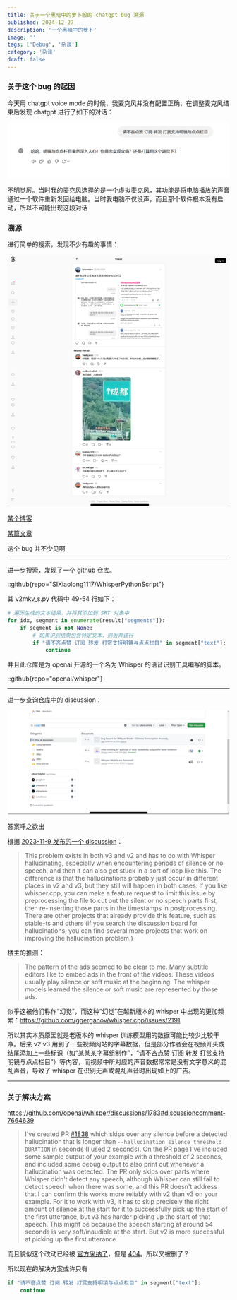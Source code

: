 ```yaml
---
title: 关于一个黑暗中的萝卜般的 chatgpt bug 溯源
published: 2024-12-27
description: '一个黑暗中的萝卜'
image: ''
tags: ['Debug', '杂谈']
category: '杂谈'
draft: false 
---
```


### 关于这个 bug 的起因

今天用 chatgpt voice mode 的时候，我麦克风并没有配置正确，在调整麦克风结束后发现 chatgpt 进行了如下的对话：

![1735299988163](1735299988163.png)

不明觉厉。当时我的麦克风选择的是一个虚拟麦克风，其功能是将电脑播放的声音通过一个软件重新发回给电脑。当时我电脑不仅没声，而且那个软件根本没有启动，所以不可能出现这段对话

### 溯源

进行简单的搜索，发现不少有趣的事情：

![1735299970128](1735299970128.png)

[某个博客](https://www.cnblogs.com/apachecn/p/18441513)

[某篇文章](https://learning.sohu.com/a/713003291_120101632)

这个 bug 并不少见啊

---

进一步搜索，发现了一个 github 仓库。

::github{repo="SIXiaolong1117/WhisperPythonScript"}

其 v2mkv_s.py 代码中 49-54 行如下：

```python
# 遍历生成的文本结果，并将其添加到 SRT 对象中
for idx, segment in enumerate(result["segments"]):
    if segment is not None:
        # 如果识别结果包含特定文本，则丢弃该行
        if "请不吝点赞 订阅 转发 打赏支持明镜与点点栏目" in segment["text"]:
            continue
```

并且此仓库是为 openai 开源的一个名为 Whisper 的语音识别工具编写的脚本。

::github{repo="openai/whisper"}

---

进一步查询仓库中的 discussion：

![1735300467910](1735300467910.png)

答案呼之欲出

根据 [2023-11-9 发布的一个 discussion](https://github.com/openai/whisper/discussions/1783)：

>  This problem exists in both v3 and v2 and has to do with Whisper hallucinating, especially when encountering periods of silence or no speech, and then it can also get stuck in a sort of loop like this. The difference is that the hallucinations probably just occur in different places in v2 and v3, but they still will happen in both cases. If you like whisper.cpp, you can make a feature request to limit this issue by preprocessing the file to cut out the silent or no speech parts first, then re-inserting those parts in the timestamps in postprocessing. There are other projects that already provide this feature, such as stable-ts and others (if you search the discussion board for hallucinations, you can find several more projects that work on improving the hallucination problem.) 

楼主的推测：

> The pattern of the ads seemed to be clear to me. Many subtitle editors like to embed ads in the front of the videos. These videos usually play silence or soft music at the beginning. The whisper models learned the silence or soft music are represented by those ads. 

似乎这被他们称作“幻觉”，而这种“幻觉”在越新版本的 whisper 中出现的更加频繁：https://github.com/ggerganov/whisper.cpp/issues/2191

所以其实本质原因就是老版本的 whisper 训练模型用的数据可能比较少比较干净。后来 v2 v3 用到了一些视频网站的字幕数据，但是部分作者会在视频开头或结尾添加上一些标识（如“某某某字幕组制作”，“请不吝点赞 订阅 转发 打赏支持明镜与点点栏目”）等内容，而视频中所对应的声音数据常常是没有文字意义的混乱声音，导致了 whisper 在识别无声或混乱声音时出现如上的广告。

---

### 关于解决方案

https://github.com/openai/whisper/discussions/1783#discussioncomment-7664639

>  I've created PR [#1838](https://github.com/openai/whisper/pull/1838) which skips over any silence before a detected hallucination that is longer than `--hallucination_silence_threshold DURATION` in seconds (I used 2 seconds). On the PR page I've included some sample output of your example with a threshold of 2 seconds, and included some debug output to also print out whenever a hallucination was detected. The PR only skips over parts where Whisper didn't detect any speech, although Whisper can still fail to detect speech when there was some, and this PR doesn't address that.I can confirm this works more reliably with v2 than v3 on your example. For it to work with v3, it has to skip precisely the right amount of silence at the start for it to successfully pick up the start of the first utterance, but v3 has harder picking up the start of that speech. This might be because the speech starting at around 54 seconds is very soft/inaudible at the start. But v2 is more successful at picking up the first utterance.

而且貌似这个改动已经被 [官方采纳了](https://github.com/openai/whisper/discussions/1783#discussioncomment-7897494)，但是 [404](https://github.com/ryanheise/whisper/tree/fix-hallucinations)。所以又被删了？

所以现在的解决方案或许只有

```python
if "请不吝点赞 订阅 转发 打赏支持明镜与点点栏目" in segment["text"]:
    continue
```

